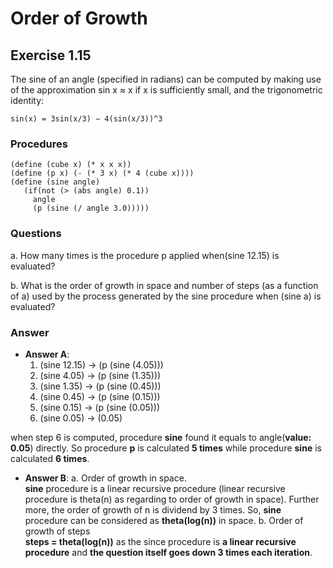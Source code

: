 # Order of Growth

## Exercise 1.15
The sine of an angle (specified in radians) can be computed by making use of the approximation sin x ≈ x if x is sufficiently small, and the trigonometric identity:  
    sin(x) = 3sin(x/3) − 4(sin(x/3))^3
### Procedures

```   
(define (cube x) (* x x x))(define (p x) (- (* 3 x) (* 4 (cube x)))) (define (sine angle)   (if(not (> (abs angle) 0.1))      angle     (p (sine (/ angle 3.0)))))

```

### Questions
a. How many times is the procedure p applied when(sine12.15) is evaluated?
b. What is the order of growth in space and number of steps (as a function of a) used by the process generated by the sine procedure when (sine a) is evaluated?
### Answer
- **Answer A**:   1. (sine 12.15) -> (p (sine (4.05)))  2. (sine 4.05)  -> (p (sine (1.35)))
  3. (sine 1.35)  -> (p (sine (0.45)))
  4. (sine 0.45)  -> (p (sine (0.15)))
  5. (sine 0.15)  -> (p (sine (0.05)))
  6. (sine 0.05)  -> (0.05)  
  
when step 6 is computed, procedure **sine** found it equals to angle(**value: 0.05**) directly. So procedure **p** is calculated **5 times** while procedure **sine** is calculated **6 times**.

- **Answer B**:
  a. Order of growth in space.  
     **sine** procedure is a linear recursive procedure (linear recursive procedure is theta(n) as regarding to order of growth in space). Further more, the order of growth of n is dividend by 3 times. So, **sine** procedure can be considered as **theta(log(n))** in space.
  b. Order of growth of steps  
    **steps = theta(log(n))** as the since procedure is **a linear recursive procedure** and **the question itself goes down 3 times each iteration**.
